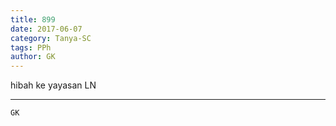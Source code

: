 ```yaml
---
title: 899
date: 2017-06-07
category: Tanya-SC
tags: PPh
author: GK
---
```


hibah ke yayasan LN

---



`GK`
